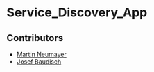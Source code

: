 # Service_Discovery_App

## Contributors
- [Martin Neumayer](https://github.com/orgs/protolab-rosenheim/people/swifmaneum)
- [Josef Baudisch](https://github.com/orgs/protolab-rosenheim/people/joe-baudisch)

